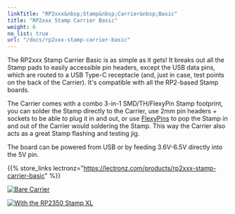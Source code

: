 ```yaml
---
linkTitle: "RP2xxx&nbsp;Stamp&nbsp;Carrier&nbsp;Basic"
title: "RP2xxx Stamp Carrier Basic"
weight: 6
no_list: true
url: "/docs/rp2xxx-stamp-carrier-basic"
---
```


The RP2xxx Stamp Carrier Basic is as simple as it gets! It breaks out all the Stamp pads to easily accessible pin headers, except the USB data pins, which are routed to a USB Type-C receptacle (and, just in case, test points on the back of the Carrier). It's compatible with all the RP2-based Stamp boards.

The Carrier comes with a combo 3-in-1 SMD/TH/FlexyPin Stamp footprint, you can solder the Stamp directly to the Carrier, use 2mm pin headers + sockets to be able to plug it in and out, or use [FlexyPins](https://docs.solder.party/flexypin) to pop the Stamp in and out of the Carrier would soldering the Stamp. This way the Carrier also acts as a great Stamp flashing and testing jig.

The board can be powered from USB or by feeding 3.6V-6.5V directly into the 5V pin.


{{% store_links lectronz="https://lectronz.com/products/rp2xxx-stamp-carrier-basic" %}}

<div class="text-center">

[![Bare Carrier](/docs/rp2xxx-stamp-carrier-basic/carrier_bare.jpg)](/docs/rp2xxx-stamp-carrier-basic/carrier_bare.jpg)

</div>

<div class="text-center">

[![With the RP2350 Stamp XL](/docs/rp2xxx-stamp-carrier-basic/carrier_with_xl.jpg)](/docs/rp2xxx-stamp-carrier-basic/carrier_with_xl.jpg)

</div>
